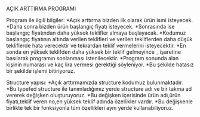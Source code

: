 AÇIK ARTTIRMA PROGRAMI 

Program ile ilgili bilgiler:
*Açık arttırma bizden ilk olarak ürün ismi isteyecek.
*Daha sonra bizden ürün başlangıç fiyatı isteyecek.
*Sonrasında ise başlangıç fiyatından daha yüksek teklifler almaya başlayacak.
*Kodumuz başlangıç fiyatının altında verilen teklifleri ve verilen tekliflerden daha düşük tekliflerde hata verecektir ve tekrardan teklif vermelerini isteyecektir.
*En sonda en yüksek teklifden daha yüksek bir teklif gelmeyince _ işaretine basılarak programın sonlanması istenilecektir.
*Program sonunda alan kişinin numarası ve kaç lira vermesi gerektiği söyleniyor.
*Bu şekilde hatasız bir şekilde işlemi bitiriyoruz.




Structure yapısı:
*Açık arttırmamızda structure kodumuz bulunmaktadır.
*Bu typefed structure ile tanımladığımız yerde structure adı ve bir takma ad vererek değişken oluşturuyoruz.
*Bu değişken içerisinde ürün adı,ürün fiyatı,teklif veren no,en yüksek teklif adında özellikler vardır.
*Bu değişkenle birlikte tek bir fonksiyonla tüm özellikleri aynı yerde kullanabiliyoruz.

